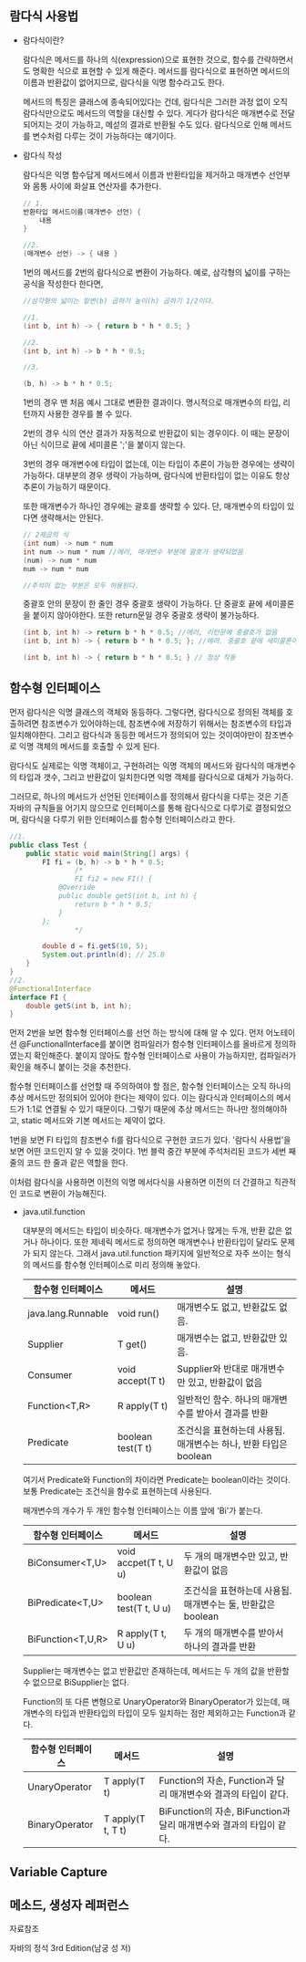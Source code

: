 ## 람다식 사용법

- 람다식이란?

  람다식은 메서드를 하나의 식(expression)으로 표현한 것으로, 함수를 간략하면서도 명확한 식으로 표현할 수 있게 해준다. 메서드를 람다식으로 표현하면 메서드의 이름과 반환값이 없어지므로, 람다식을 익명 함수라고도 한다.

  메서드의 특징은 클래스에 종속되어있다는 건데, 람다식은 그러한 과정 없이 오직 람다식만으로도 메서드의 역할을 대신할 수 있다. 게다가 람다식은 매개변수로 전달되어지는 것이 가능하고, 메섣의 결과로 반환될 수도 있다. 람다식으로 인해 메서드를 변수처럼 다루는 것이 가능하다는 얘기이다.

- 람다식 작성

  람다식은 익명 함수답게 메서드에서 이름과 반환타입을 제거하고 매개변수 선언부와 몸통 사이에 화살표 연산자를 추가한다.

    ```java
    // 1.
    반환타입 메서드이름(매개변수 선언) {
    	내용
    }

    //2.
    (매개변수 선언) -> { 내용 }

    ```

  1번의 메서드를 2번의 람다식으로 변환이 가능하다. 예로, 삼각형의 넓이를 구하는 공식을 작성한다 한다면,

    ```java
    //삼각형의 넓이는 밑변(b) 곱하기 높이(h) 곱하기 1/2이다.

    //1.
    (int b, int h) -> { return b * h * 0.5; }

    //2.
    (int b, int h) -> b * h * 0.5;

    //3.

    (b, h) -> b * h * 0.5;
    ```

  1번의 경우 맨 처음 예시 그대로 변환한 결과이다. 명시적으로 매개변수의 타입, 리턴까지 사용한 경우를 볼 수 있다.

  2번의 경우 식의 연산 결과가 자동적으로 반환값이 되는 경우이다. 이 때는 문장이 아닌 식이므로 끝에 세미콜론 ';'을 붙이지 않는다.

  3번의 경우 매개변수에 타입이 없는데, 이는 타입이 추론이 가능한 경우에는 생략이 가능하다. 대부분의 경우 생략이 가능하며, 람다식에 반환타입이 없는 이유도 항상 추론이 가능하기 때문이다.

  또한 매개변수가 하나인 경우에는 괄호를 생략할 수 있다. 단, 매개변수의 타입이 있다면 생략해서는 안된다.

    ```java
    // 2제곱의 식
    (int num) -> num * num
    int num -> num * num //에러, 매개변수 부분에 괄호가 생략되었음
    (num) -> num * num
    num -> num * num

    //주석이 없는 부분은 모두 허용된다.
    ```

  중괄호 안의 문장이 한 줄인 경우 중괄호 생략이 가능하다. 단 중괄호 끝에 세미콜론을 붙이지 않아야한다. 또한 return문일 경우 중괄호 생략이 불가능하다.

    ```java
    (int b, int h) -> return b * h * 0.5; //에러, 리턴문에 중괄호가 없음
    (int b, int h) -> { return b * h * 0.5; }; //에러. 중괄호 끝에 세미콜론이 있음

    (int b, int h) -> { return b * h * 0.5; } // 정상 작동
    ```

## 함수형 인터페이스
먼저 람다식은 익명 클래스의 객체와 동등하다. 그렇다면, 람다식으로 정의된 객체를 호출하려면 참조변수가 있어야하는데, 참조변수에 저장하기 위해서는 참조변수의 타입과 일치해야한다. 그리고 람다식과 동등한 메서드가 정의되어 있는 것이여야만이 참조변수로 익명 객체의 메서드를 호출할 수 있게 된다.

람다식도 실제로는 익명 객체이고, 구현하려는 익명 객체의 메서드와 람다식의 매개변수의 타입과 갯수, 그리고 반환값이 일치한다면 익명 객체를 람다식으로 대체가 가능하다.

그러므로, 하나의 메서드가 선언된 인터페이스를 정의해서 람다식을 다루는 것은 기존 자바의 규칙들을 어기지 않으므로 인터페이스를 통해 람다식으로 다루기로 결정되었으며, 람다식을 다루기 위한 인터페이스를 함수형 인터페이스라고 한다.

```java
//1.
public class Test {
    public static void main(String[] args) {
        FI fi = (b, h) -> b * h * 0.5; 
				/*
				FI fi2 = new FI() {
            @Override
            public double getS(int b, int h) {
                return b * h * 0.5;
            }
        };
				*/

        double d = fi.getS(10, 5);
        System.out.println(d); // 25.0
    }
}
//2.
@FunctionalInterface
interface FI {
    double getS(int b, int h);
}
```

먼저 2번을 보면 함수형 인터페이스를 선언 하는 방식에 대해 알 수 있다. 먼저 어노테이션 @FunctionalInterface를 붙이면 컴파일러가 함수형 인터페이스를 올바르게 정의하였는지 확인해준다. 붙이지 않아도 함수형 인터페이스로 사용이 가능하지만, 컴파일러가 확인을 해주니 붙이는 것을 추천한다.

함수형 인터페이스를 선언할 때 주의하여야 할 점은, 함수형 인터페이스는 오직 하나의 추상 메서드만 정의되어 있어야 한다는 제약이 있다. 이는 람다식과 인터페이스의 메서드가 1:1로 연결될 수 있기 때문이다. 그렇기 때문에 추상 메서드는 하나만 정의해야하고, static 메서드와 기본 메서드는 제약이 없다.

1번을 보면 FI 타입의 참조변수 fi를 람다식으로 구현한 코드가 있다. '람다식 사용법'을 보면 어떤 코드인지 알 수 있을 것이다. 1번 블럭 중간 부분에 주석처리된 코드가 세번 째 줄의 코드 한 줄과 같은 역할을 한다.

이처럼 람다식을 사용하면 이전의 익명 메서다식을 사용하면 이전의 더 간결하고 직관적인 코드로 변환이 가능해진다.

- java.util.function

  대부분의 메서드는 타입이 비슷하다. 매개변수가 없거나 많게는 두개, 반환 값은 없거나 하나이다. 또한 제네릭 메서드로 정의하면 매개변수나 반환타입이 달라도 문제가 되지 않는다. 그래서 java.util.function 패키지에 일반적으로 자주 쓰이는 형식의 메서드를 함수형 인터페이스로 미리 정의해 놓았다.

  |함수형 인터페이스|메서드|설명|
  |---|---|---|
  |java.lang.Runnable|void run()|매개변수도 없고, 반환값도 없음.|
  |Supplier<T>|T get()|매개변수는 없고, 반환값만 있음.|
  |Consumer<T>|void accept(T t)|Supplier와 반대로 매개변수만 있고, 반환값이 없음|
  |Function<T,R>|R apply(T t)|일반적인 함수. 하나의 매개변수를 받아서 결과를 반환|
  |Predicate<T>|boolean test(T t)|조건식을 표현하는데 사용됨. 매개변수는 하나, 반환 타입은 boolean|

  여기서 Predicate와 Function의 차이라면 Predicate는 boolean이라는 것이다. 보통 Predicate는 조건식을 함수로 표현하는데 사용된다.

  매개변수의 개수가 두 개인 함수형 인터페이스는 이름 앞에 'Bi'가 붙는다.

  |함수형 인터페이스|메서드|설명|
  |---|---|---|
  |BiConsumer<T,U>|void accpet(T t, U u)|두 개의 매개변수만 있고, 반환값이 없음|
  |BiPredicate<T,U>|boolean test(T t, U u)|조건식을 표현하는데 사용됨. 매개변수는 둘, 반환값은 boolean|
  |BiFunction<T,U,R>|R apply(T t, U u)|두 개의 매개변수를 받아서 하나의 결과를 반환|

  Supplier는 매개변수는 없고 반환값만 존재하는데, 메서드는 두 개의 값을 반환할 수 없으므로 BiSupplier는 없다.

  Function의 또 다른 변형으로  UnaryOperator와 BinaryOperator가 있는데, 매개변수의 타입과 반환타입의 타입이 모두 일치하는 점만 제외하고는 Function과 같다.

  |함수형 인터페이스|메서드|설명|
  |---|---|---|
  |UnaryOperator<T>|T apply(T t)|Function의 자손, Function과 달리 매개변수와 결과의 타입이 같다.|
  |BinaryOperator<T>|T apply(T t, T t)|BiFunction의 자손, BiFunction과 달리 매개변수와 결과의 타입이 같다.|

## Variable Capture

## 메소드, 생성자 레퍼런스

자료참조

자바의 정석 3rd Edition(남궁 성 저)